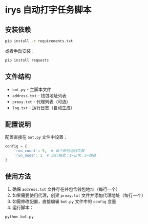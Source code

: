# irys 自动打字任务脚本

## 安装依赖

```bash
pip install -r requirements.txt
```

或者手动安装：

```bash
pip install requests
```

## 文件结构

- `bot.py` - 主脚本文件
- `address.txt` - 钱包地址列表
- `proxy.txt` - 代理列表（可选）
- `log.txt` - 运行日志（自动生成）

## 配置说明

配置直接在 `bot.py` 文件中设置：

```python
config = {
    'run_count': 5,  # 每个账号运行次数
    'run_mode': 1  # 运行模式：1=正常，2=快速
}
```

## 使用方法

1. 确保 `address.txt` 文件存在并包含钱包地址（每行一个）
2. 如果需要使用代理，创建 `proxy.txt` 文件并添加代理地址（每行一个）
3. 如需修改配置，直接编辑 `bot.py` 文件中的 `config` 变量
4. 运行脚本：

```bash
python bot.py
```

